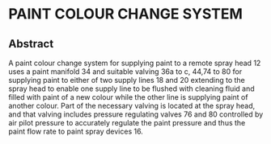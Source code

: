 # PAINT COLOUR CHANGE SYSTEM

## Abstract
A paint colour change system for supplying paint to a remote spray head 12 uses a paint manifold 34 and suitable valving 36a to c, 44,74 to 80 for supplying paint to either of two supply lines 18 and 20 extending to the spray head to enable one supply line to be flushed with cleaning fluid and filled with paint of a new colour while the other line is supplying paint of another colour. Part of the necessary valving is located at the spray head, and that valving includes pressure regulating valves 76 and 80 controlled by air pilot pressure to accurately regulate the paint pressure and thus the paint flow rate to paint spray devices 16.